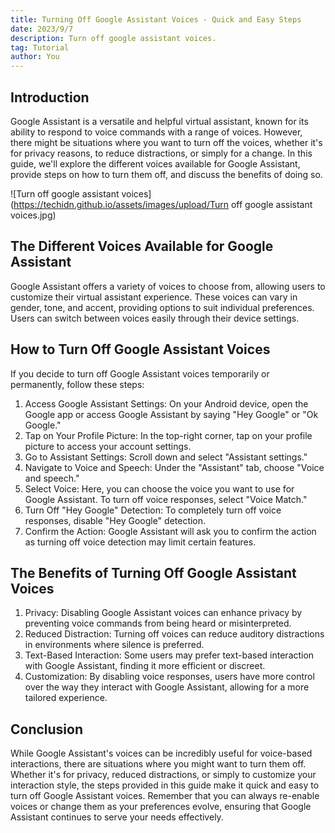 ```yaml
---
title: Turning Off Google Assistant Voices - Quick and Easy Steps
date: 2023/9/7
description: Turn off google assistant voices. 
tag: Tutorial
author: You
---
```


## Introduction
Google Assistant is a versatile and helpful virtual assistant, known for its ability to respond to voice commands with a range of voices. However, there might be situations where you want to turn off the voices, whether it's for privacy reasons, to reduce distractions, or simply for a change. In this guide, we'll explore the different voices available for Google Assistant, provide steps on how to turn them off, and discuss the benefits of doing so.

![Turn off google assistant voices](https://techidn.github.io/assets/images/upload/Turn off google assistant voices.jpg)

## The Different Voices Available for Google Assistant
Google Assistant offers a variety of voices to choose from, allowing users to customize their virtual assistant experience. These voices can vary in gender, tone, and accent, providing options to suit individual preferences. Users can switch between voices easily through their device settings.

## How to Turn Off Google Assistant Voices
If you decide to turn off Google Assistant voices temporarily or permanently, follow these steps:

1. Access Google Assistant Settings: On your Android device, open the Google app or access Google Assistant by saying "Hey Google" or "Ok Google."
2. Tap on Your Profile Picture: In the top-right corner, tap on your profile picture to access your account settings.
3. Go to Assistant Settings: Scroll down and select "Assistant settings."
4. Navigate to Voice and Speech: Under the "Assistant" tab, choose "Voice and speech."
5. Select Voice: Here, you can choose the voice you want to use for Google Assistant. To turn off voice responses, select "Voice Match."
6. Turn Off "Hey Google" Detection: To completely turn off voice responses, disable "Hey Google" detection.
7. Confirm the Action: Google Assistant will ask you to confirm the action as turning off voice detection may limit certain features.

## The Benefits of Turning Off Google Assistant Voices
1. Privacy: Disabling Google Assistant voices can enhance privacy by preventing voice commands from being heard or misinterpreted.
2. Reduced Distraction: Turning off voices can reduce auditory distractions in environments where silence is preferred.
3. Text-Based Interaction: Some users may prefer text-based interaction with Google Assistant, finding it more efficient or discreet.
4. Customization: By disabling voice responses, users have more control over the way they interact with Google Assistant, allowing for a more tailored experience.

## Conclusion
While Google Assistant's voices can be incredibly useful for voice-based interactions, there are situations where you might want to turn them off. Whether it's for privacy, reduced distractions, or simply to customize your interaction style, the steps provided in this guide make it quick and easy to turn off Google Assistant voices. Remember that you can always re-enable voices or change them as your preferences evolve, ensuring that Google Assistant continues to serve your needs effectively.